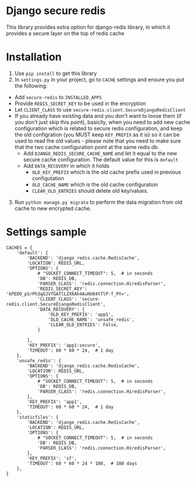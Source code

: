 # Django secure redis
This library provides extra option for django-redis library, in which it provides a secure layer on the top of redis cache

# Installation
1. Use `pip install` to get this library
2. In `settings.py` in your project, go to `CACHE` settings and ensure you put the following:
 * Add `secure-redis` to `INSTALLED_APPS`
 * Provide `REDIS_SECRET_KEY` to be used in the encryption
 * Let `CLIENT_CLASS` to use `secure-redis.client.SecureDjangoRedisClient`
 * If you already have existing data and you don't want to loose them (if you don't just skip this point), basiclly, when you need to add new cache configuration which is related to secure redis configuration, and keep the old configration (you MUST keep `KEY_PREFIX` as it is) so it can be used to read the old values - please note that you need to make sure that the two cache configuration point at the same redis db.
   * Add `DJANGO_REDIS_SECURE_CACHE_NAME` and let it equal to the new secure cache configuration. The default value for this is `default`
   * Add `DATA_RECOVERY` in which it holds
     * `OLD_KEY_PREFIX` which is the old cache prefix used in previous configutation
     * `OLD_CACHE_NAME` which is the old cache configuration
     * `CLEAR_OLD_ENTRIES` should delete old key/values.
3. Run `python manage.py migrate` to perform the data migration from old cache to new encrypted cache.

# Settings sample
```
CACHES = {
    'default': {
        'BACKEND': 'django_redis.cache.RedisCache',
        'LOCATION': REDIS_URL,
        'OPTIONS': {
            # "SOCKET_CONNECT_TIMEOUT": 5,  # in seconds
            'DB': REDIS_DB,
            'PARSER_CLASS': 'redis.connection.HiredisParser',
            'REDIS_SECRET_KEY': 'kPEDO_pSrPh3qGJVfGAflLZXKAh4AuHU64tTlP-f_PY=',
            'CLIENT_CLASS': 'secure-redis.client.SecureDjangoRedisClient',
            'DATA_RECOVERY': {
                'OLD_KEY_PREFIX': 'app1',
                'OLD_CACHE_NAME': 'unsafe_redis',
                'CLEAR_OLD_ENTRIES': False,
            }

        },
        'KEY_PREFIX': 'app1:secure',
        'TIMEOUT': 60 * 60 * 24,  # 1 day
    },
    'unsafe_redis': {
        'BACKEND': 'django_redis.cache.RedisCache',
        'LOCATION': REDIS_URL,
        'OPTIONS': {
            # "SOCKET_CONNECT_TIMEOUT": 5,  # in seconds
            'DB': REDIS_DB,
            'PARSER_CLASS': 'redis.connection.HiredisParser',
        },
        'KEY_PREFIX': 'app1',
        'TIMEOUT': 60 * 60 * 24,  # 1 day
    },
    'staticfiles': {
        'BACKEND': 'django_redis.cache.RedisCache',
        'LOCATION': REDIS_URL,
        'OPTIONS': {
            # "SOCKET_CONNECT_TIMEOUT": 5,  # in seconds
            'DB': REDIS_DB,
            'PARSER_CLASS': 'redis.connection.HiredisParser',
        },
        'KEY_PREFIX': 'sf',
        'TIMEOUT': 60 * 60 * 24 * 180,  # 180 days
    },
}
```
